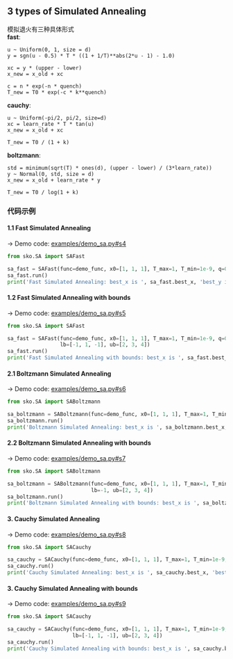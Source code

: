 ## 3 types of Simulated Annealing
模拟退火有三种具体形式  
**fast**:
```
u ~ Uniform(0, 1, size = d)
y = sgn(u - 0.5) * T * ((1 + 1/T)**abs(2*u - 1) - 1.0)

xc = y * (upper - lower)
x_new = x_old + xc

c = n * exp(-n * quench)
T_new = T0 * exp(-c * k**quench)
```

**cauchy**:
```
u ~ Uniform(-pi/2, pi/2, size=d)
xc = learn_rate * T * tan(u)
x_new = x_old + xc

T_new = T0 / (1 + k)
```

**boltzmann**:
```
std = minimum(sqrt(T) * ones(d), (upper - lower) / (3*learn_rate))
y ~ Normal(0, std, size = d)
x_new = x_old + learn_rate * y

T_new = T0 / log(1 + k)
```
### 代码示例
#### 1.1 Fast Simulated Annealing
-> Demo code: [examples/demo_sa.py#s4](https://github.com/guofei9987/scikit-opt/blob/master/examples/demo_sa.py#L17)
```python
from sko.SA import SAFast

sa_fast = SAFast(func=demo_func, x0=[1, 1, 1], T_max=1, T_min=1e-9, q=0.99, L=300, max_stay_counter=150)
sa_fast.run()
print('Fast Simulated Annealing: best_x is ', sa_fast.best_x, 'best_y is ', sa_fast.best_y)

```


#### 1.2 Fast Simulated Annealing with bounds
-> Demo code: [examples/demo_sa.py#s5](https://github.com/guofei9987/scikit-opt/blob/master/examples/demo_sa.py#L24)
```python
from sko.SA import SAFast

sa_fast = SAFast(func=demo_func, x0=[1, 1, 1], T_max=1, T_min=1e-9, q=0.99, L=300, max_stay_counter=150,
                 lb=[-1, 1, -1], ub=[2, 3, 4])
sa_fast.run()
print('Fast Simulated Annealing with bounds: best_x is ', sa_fast.best_x, 'best_y is ', sa_fast.best_y)

```
#### 2.1 Boltzmann Simulated Annealing
-> Demo code: [examples/demo_sa.py#s6](https://github.com/guofei9987/scikit-opt/blob/master/examples/demo_sa.py#L32)
```python
from sko.SA import SABoltzmann

sa_boltzmann = SABoltzmann(func=demo_func, x0=[1, 1, 1], T_max=1, T_min=1e-9, q=0.99, L=300, max_stay_counter=150)
sa_boltzmann.run()
print('Boltzmann Simulated Annealing: best_x is ', sa_boltzmann.best_x, 'best_y is ', sa_boltzmann.best_y)


```

#### 2.2 Boltzmann Simulated Annealing with bounds
-> Demo code: [examples/demo_sa.py#s7](https://github.com/guofei9987/scikit-opt/blob/master/examples/demo_sa.py#L40)
```python
from sko.SA import SABoltzmann

sa_boltzmann = SABoltzmann(func=demo_func, x0=[1, 1, 1], T_max=1, T_min=1e-9, q=0.99, L=300, max_stay_counter=150,
                           lb=-1, ub=[2, 3, 4])
sa_boltzmann.run()
print('Boltzmann Simulated Annealing with bounds: best_x is ', sa_boltzmann.best_x, 'best_y is ', sa_boltzmann.best_y)

```
#### 3. Cauchy Simulated Annealing
-> Demo code: [examples/demo_sa.py#s8](https://github.com/guofei9987/scikit-opt/blob/master/examples/demo_sa.py#L48)
```python
from sko.SA import SACauchy

sa_cauchy = SACauchy(func=demo_func, x0=[1, 1, 1], T_max=1, T_min=1e-9, q=0.99, L=300, max_stay_counter=150)
sa_cauchy.run()
print('Cauchy Simulated Annealing: best_x is ', sa_cauchy.best_x, 'best_y is ', sa_cauchy.best_y)

```
#### 3. Cauchy Simulated Annealing with bounds
-> Demo code: [examples/demo_sa.py#s9](https://github.com/guofei9987/scikit-opt/blob/master/examples/demo_sa.py#L55)
```python
from sko.SA import SACauchy

sa_cauchy = SACauchy(func=demo_func, x0=[1, 1, 1], T_max=1, T_min=1e-9, q=0.99, L=300, max_stay_counter=150,
                     lb=[-1, 1, -1], ub=[2, 3, 4])
sa_cauchy.run()
print('Cauchy Simulated Annealing with bounds: best_x is ', sa_cauchy.best_x, 'best_y is ', sa_cauchy.best_y)
```

